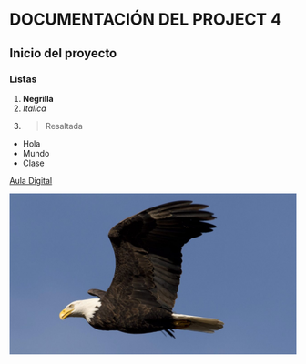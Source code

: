 # DOCUMENTACIÓN DEL PROJECT 4

## Inicio del proyecto

### Listas

1. **Negrilla**
2. *Italica*
3. >Resaltada

- Hola
- Mundo
- Clase

[Aula Digital](https://sistemascomputacionales.readthedocs.io/es/latest/_intro/introGit.html#ejercicio-20-documentacion-de-las-evaluaciones)

![Imagen](https://github.com/Cramher/project4/blob/master/Imagenes/FotoPrueba.jpg)

